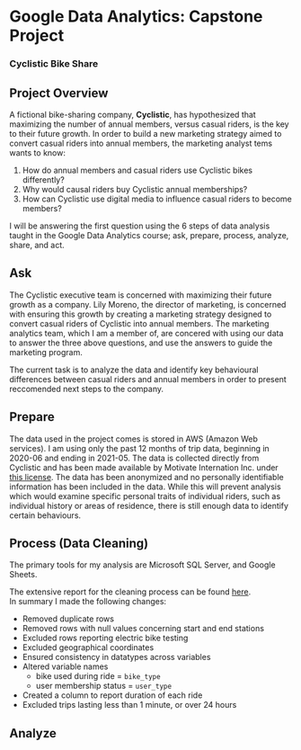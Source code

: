 # Google Data Analytics: Capstone Project
### Cyclistic Bike Share

## Project Overview
A fictional bike-sharing company, **Cyclistic**, has hypothesized that maximizing the number of annual members, versus casual riders, is the key to their future growth. In order to build a new marketing strategy aimed to convert casual riders into annual members, the marketing analyst tems wants to know:
1. How do annual members and casual riders use Cyclistic bikes differently?
2. Why would causal riders buy Cyclistic annual memberships?
3. How can Cyclistic use digital media to influence casual riders to become members?

I will be answering the first question using the 6 steps of data analysis taught in the Google Data Analytics course; ask, prepare, process, analyze, share, and act.


## Ask
  
The Cyclistic executive team is concerned with maximizing their future growth as a company. Lily Moreno, the director of marketing, is concerned with ensuring this growth by creating a marketing strategy designed to convert casual riders of Cyclistic into annual members. The marketing analytics team, which I am a member of, are concered with using our data to answer the three above questions, and use the answers to guide the marketing program.  
  
The current task is to analyze the data and identify key behavioural differences between casual riders and annual members in order to present reccomended next steps to the company.  
  
## Prepare
  
The data used in the project comes is stored in AWS (Amazon Web services). I am using only the past 12 months of trip data, beginning in 2020-06 and ending in 2021-05.
The data is collected directly from Cyclistic and has been made available by Motivate Internation Inc. under [this license](https://www.divvybikes.com/data-license-agreement). The data has been anonymized and no personally identifiable information has been included in the data.  While this will prevent analysis which would examine specific personal traits of individual riders, such as individual history or areas of residence, there is still enough data to identify certain behaviours.  
  
## Process (Data Cleaning)
  
The primary tools for my analysis are Microsoft SQL Server, and Google Sheets.  
  
The extensive report for the cleaning process can be found [here](https://github.com/madelineyoko/Cyclistic_bikeshare/blob/main/Cleaning_Report.md).  
In summary I made the following changes:  
  
* Removed duplicate rows
* Removed rows with null values concerning start and end stations
* Excluded rows reporting electric bike testing
* Excluded geographical coordinates
* Ensured consistency in datatypes across variables
* Altered variable names
  * bike used during ride = `bike_type`
  * user membership status = `user_type`
* Created a column to report duration of each ride
* Excluded trips lasting less than 1 minute, or over 24 hours
  
  
## Analyze
